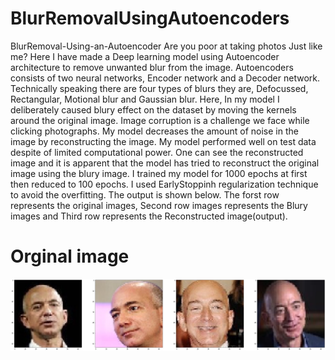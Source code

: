 # BlurRemovalUsingAutoencoders
BlurRemoval-Using-an-Autoencoder Are you poor at taking photos Just like me? Here I have made a Deep learning  model using Autoencoder architecture to remove unwanted blur from the image. Autoencoders consists of two neural networks, Encoder network and a Decoder network. Technically speaking there are four types of blurs they are, Defocussed, Rectangular, Motional blur and Gaussian blur. Here, In my model I deliberately caused blury effect on the dataset by moving the kernels around the original image. Image corruption is a challenge we face while clicking photographs. My model decreases the amount of noise in the image by reconstructing the image. My model performed well on test data despite of limited computational power. One can see the reconstructed image and it is apparent that the model has tried to reconstruct the original image using the blury image. I trained my model for 1000 epochs at first then reduced to 100 epochs. I used EarlyStoppinh regularization technique to avoid the overfitting. The output is shown below. The forst row represents the original images, Second row images represents the Blury images and Third row represents the Reconstructed image(output).

# Orginal image
![orginal](original.png)
